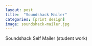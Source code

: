 ```yaml
---
layout: post
title:  "Soundshack Mailer"
categories: [print design]
image: soundshack-mailer.jpg
---
```


Soundshack Self Mailer (student work)